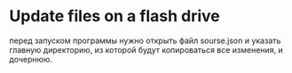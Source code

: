 # Update files on a flash drive
перед запуском программы нужно открыть файл sourse.json и указать главную директорию, из которой будут копироваться все изменения, и дочернюю. 